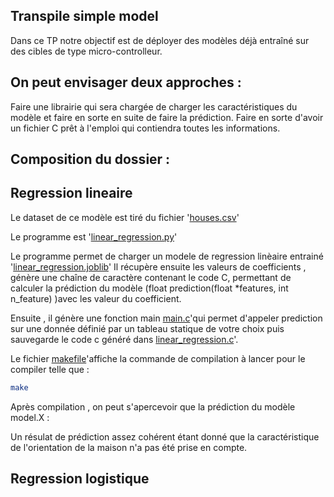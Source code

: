 ## Transpile simple model 

Dans ce TP notre objectif est de déployer des modèles déjà entraîné sur des cibles de type micro-controlleur.

## On peut envisager deux approches : 

Faire une librairie qui sera chargée de charger les caractéristiques du modèle et faire en sorte en suite de faire la prédiction. 
Faire en sorte d'avoir un fichier C prêt à l'emploi qui contiendra toutes les informations.

## Composition du dossier :

## Regression lineaire
Le dataset de ce modèle est tiré du fichier '[houses.csv](./houses.csv)'

Le programme est '[linear_regression.py](./linear_regression.py)'

Le programme permet de charger un modele de regression linèaire entrainé '[linear_regression.joblib](./linear_regression.joblib)'
Il récupère ensuite  les valeurs de coefficients , génère une chaîne de caractère contenant le code C, permettant de calculer la prédiction du modèle (float prediction(float *features, int n_feature) )avec les valeur du coefficient.

Ensuite , il génère une fonction main  [main.c](./main.c)'qui permet d'appeler prediction sur une donnée définié par un tableau statique de votre choix puis sauvegarde le code c généré dans [linear_regression.c](./linear_regression.c)'.

Le fichier [makefile](./makefile)'affiche la commande de compilation à lancer pour le compiler telle que :
```sh
make
```
Après compilation , on peut s'apercevoir que la prédiction du modèle model.X  :

Un résulat de prédiction assez cohérent étant donné que la caractéristique de l'orientation de la maison n'a pas été prise en compte.


## Regression logistique 
